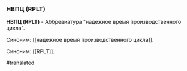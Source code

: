### НВПЦ (RPLT)

**НВПЦ (RPLT)** - Аббревиатура "надежное время производственного цикла".

Синоним: [[надежное время производственного цикла]].

Синоним: [[RPLT]].

#translated
